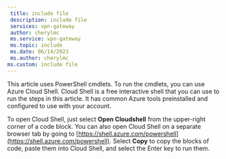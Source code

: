 ```yaml
---
 title: include file
 description: include file
 services: vpn-gateway
 author: cherylmc
 ms.service: vpn-gateway
 ms.topic: include
 ms.date: 06/14/2023
 ms.author: cherylmc
ms.custom: include file
---
```


This article uses PowerShell cmdlets. To run the cmdlets, you can use Azure Cloud Shell. Cloud Shell is a free interactive shell that you can use to run the steps in this article. It has common Azure tools preinstalled and configured to use with your account.

To open Cloud Shell, just select **Open Cloudshell** from the upper-right corner of a code block. You can also open Cloud Shell on a separate browser tab by going to [https://shell.azure.com/powershell](https://shell.azure.com/powershell). Select **Copy** to copy the blocks of code, paste them into Cloud Shell, and select the Enter key to run them.
